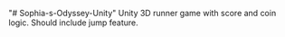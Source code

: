 "# Sophia-s-Odyssey-Unity" 
Unity 3D runner game with score and coin logic.
Should include jump feature.
